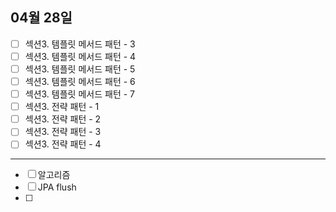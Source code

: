 ## 04월 28일

- [ ] 섹션3. 템플릿 메서드 패턴 - 3
- [ ] 섹션3. 템플릿 메서드 패턴 - 4
- [ ] 섹션3. 템플릿 메서드 패턴 - 5
- [ ] 섹션3. 템플릿 메서드 패턴 - 6
- [ ] 섹션3. 템플릿 메서드 패턴 - 7
- [ ] 섹션3. 전략 패턴 - 1
- [ ] 섹션3. 전략 패턴 - 2
- [ ] 섹션3. 전략 패턴 - 3
- [ ] 섹션3. 전략 패턴 - 4

---

- [ ] 알고리즘
- [ ] JPA flush
- [ ] 
